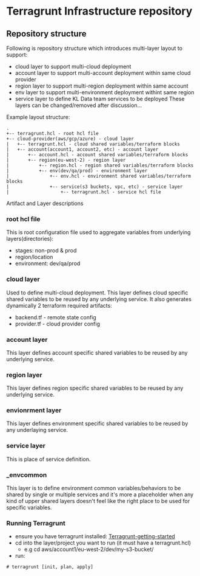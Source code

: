 # Terragrunt Infrastructure repository
  

## Repository structure
Following is repository structure which introduces multi-layer layout to support:
- cloud layer to support multi-cloud deployment
- account layer to support multi-account deployment within same cloud provider
- region layer to support multi-region deployment within same account
- env layer to support multi-environment deployment withint same region
- service layer to define KL Data team services to be deployed
  These layers can be changed/removed after discussion...

Example layout structure:
```
.
+-- terragrunt.hcl - root hcl file
+-- cloud-provider(aws/gcp/azure) - cloud layer
|   +-- terragrunt.hcl - cloud shared variables/terraform blocks
|   +-- account(account1, account2, etc) - account layer
|       +-- account.hcl - account shared variables/terraform blocks
|       +-- region(eu-west-2) - region layer
| 		    +-- region.hcl - region shared variables/terraform blocks
|           +-- env(dev/qa/prod) - environment layer
|               +-- env.hcl - environment shared variables/terraform blocks
|         		+-- service(s3 buckets, vpc, etc) - service layer
|          		    +-- terragrunt.hcl - service hcl file
```

Artifact and Layer descriptions
### root hcl file

This is root configuration file used to aggregate variables from underlying layers(directories):
- stages: non-prod & prod
- region/location
- environment: dev/qa/prod

### cloud layer
Used to define multi-cloud deployment.
This layer defines cloud specific shared variables to be reused by any underlying service.
It also generates dynamically 2 terraform required artifacts:
- backend.tf - remote state config
- provider.tf - cloud provider config


### account layer
This layer defines account specific shared variables to be reused by any underlying service.

### region layer
This layer defines region specific shared variables to be reused by any underlying service.

### envionrment layer
This layer defines environment specific shared variables to be reused by any underlaying service.

### service layer
This is place of service definition.


### _envcommon
This layer is to define environment common variables/behaviors to be shared by single or multiple services and it's 
more a placeholder when any kind of upper shared layers doesn't feel like the right place to be used for specific 
variables.


### Running Terragrunt

- ensure you have terragrunt installed: [Terragrunt-getting-started](https://terragrunt.gruntwork.io/docs/getting-started/install/)
- cd into the layer/project you want to run (it must have a terragrunt.hcl)
  - e.g cd aws/account1/eu-west-2/dev/my-s3-bucket/
- run:

```buildoutcfg
# terragrunt [init, plan, apply]
```

